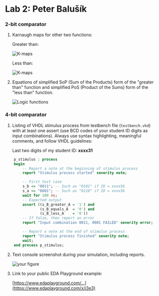 # Lab 2: Peter Balušík

### 2-bit comparator

1. Karnaugh maps for other two functions:

   Greater than:

   ![K-maps](images/kmap_empty.png)

   Less than:

   ![K-maps](images/kmap_empty.png)

2. Equations of simplified SoP (Sum of the Products) form of the "greater than" function and simplified PoS (Product of the Sums) form of the "less than" function.

   ![Logic functions](images/comparator_min.png)

### 4-bit comparator

1. Listing of VHDL stimulus process from testbench file (`testbench.vhd`) with at least one assert (use BCD codes of your student ID digits as input combinations). Always use syntax highlighting, meaningful comments, and follow VHDL guidelines:

   Last two digits of my student ID: **xxxx31**

```vhdl
    p_stimulus : process
    begin
        -- Report a note at the beginning of stimulus process
        report "Stimulus process started" severity note;

        -- First test case
        s_b <= "0011"; -- Such as "0101" if ID = xxxx56
        s_a <= "0001"; -- Such as "0110" if ID = xxxx56
        wait for 100 ns;
        -- Expected output
        assert ((s_B_greater_A = '1') and
                (s_B_equals_A  = '0') and
                (s_B_less_A    = '0'))
        -- If false, then report an error
        report "Input combination 0011, 0001 FAILED" severity error;

        -- Report a note at the end of stimulus process
        report "Stimulus process finished" severity note;
        wait;
    end process p_stimulus;
```

2. Text console screenshot during your simulation, including reports.

   ![your figure]()

3. Link to your public EDA Playground example:

   [https://www.edaplayground.com/...](https://www.edaplayground.com/x/i3e3)

